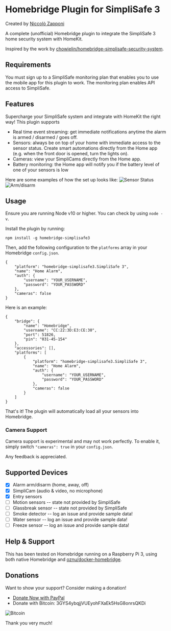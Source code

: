 # Homebridge Plugin for SimpliSafe 3
Created by [Niccolò Zapponi](https://twitter.com/nzapponi)

A complete (unofficial) Homebridge plugin to integrate the SimpliSafe 3 home security system with HomeKit.

Inspired by the work by [chowielin/homebridge-simplisafe-security-system](https://github.com/chowielin/homebridge-simplisafe-security-system).

## Requirements
You must sign up to a SimpliSafe monitoring plan that enables you to use the mobile app for this plugin to work.
The monitoring plan enables API access to SimpliSafe.

## Features
Supercharge your SimpliSafe system and integrate with HomeKit the right way!
This plugin supports
- Real time event streaming: get immediate notifications anytime the alarm is armed / disarmed / goes off.
- Sensors: always be on top of your home with immediate access to the sensor status. Create smart automations directly from the Home app (e.g. when the front door is opened, turn the lights on).
- Cameras: view your SimpliCams directly from the Home app.
- Battery monitoring: the Home app will notify you if the battery level of one of your sensors is low

Here are some examples of how the set up looks like:
![Sensor Status](/docs/sensors.png)
![Arm/disarm](/docs/arm.png)


## Usage

Ensure you are running Node v10 or higher. You can check by using `node -v`.

Install the plugin by running:

```
npm install -g homebridge-simplisafe3
```

Then, add the following configuration to the `platforms` array in your Homebridge `config.json`. 


```
{
    "platform": "homebridge-simplisafe3.SimpliSafe 3",
    "name": "Home Alarm",
    "auth": {
        "username": "YOUR_USERNAME",
        "password": "YOUR_PASSWORD"
    },
    "cameras": false
}
```

Here is an example:
```
{
    "bridge": {
        "name": "Homebridge",
        "username": "CC:22:3D:E3:CE:30",
        "port": 51826,
        "pin": "031-45-154"
    },
    "accessories": [],
    "platforms": [
        {
            "platform": "homebridge-simplisafe3.SimpliSafe 3",
            "name": "Home Alarm",
            "auth": {
                "username": "YOUR_USERNAME",
                "password": "YOUR_PASSWORD"
            },
            "cameras": false
        }
    ]
}
```

That's it! The plugin will automatically load all your sensors into Homebridge.

### Camera Support
Camera support is experimental and may not work perfectly. To enable it, simply switch `"cameras": true` in your `config.json`.

Any feedback is appreciated.

## Supported Devices
- [x] Alarm arm/disarm (home, away, off)
- [x] SimpliCam (audio & video, no microphone)
- [x] Entry sensors
- [ ] Motion sensors -- state not provided by SimpliSafe
- [ ] Glassbreak sensor -- state not provided by SimpliSafe
- [ ] Smoke detector -- log an issue and provide sample data!
- [ ] Water sensor -- log an issue and provide sample data!
- [ ] Freeze sensor -- log an issue and provide sample data!

## Help & Support
This has been tested on Homebridge running on a Raspberry Pi 3, using both native Homebridge and [oznu/docker-homebridge](https://github.com/oznu/docker-homebridge).

## Donations
Want to show your support? Consider making a donation!
- [Donate Now with PayPal](https://paypal.me/nzapponi?locale.x=en_GB)
- Donate with Bitcoin: 3GYS4ybqjjVUEyohFXaEk5HsG8onrsQKDi

![Bitcoin](/docs/bitcoin.png)

Thank you very much!